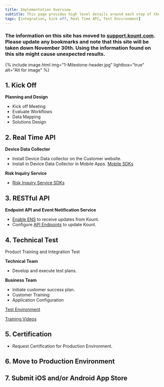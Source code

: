 ```yaml
---
title: Implementation Overview
subtitle: This page provides high level details around each step of the integration process. 
tags: [integration, kick off, Real Time API, Test Environment]
---
```


### The information on this site has moved to [support.kount.com](support.kount.com). Please update any bookmarks and note that this site will be taken down November 30th. Using the information found on this site might cause unexpected results.


{% include image.html img="1-Milestone-header.jpg" lightbox="true" alt="Alt for image" %}


## **1. Kick Off** 
**Planning and Design**

* Kick off Meeting 
 * Evaluate Workflows 
 * Data Mapping 
 * Solutions Design

## **2. Real Time API** 
 
 **Device Data Collector**
 
 * Install Device Data collector on the Customer website. 
 * Install in Device Data Collector in Mobile Apps. [Mobile SDKs](https://kount.github.io/docs/dc-sdk/)
 
 **Risk Inquiry Service**
 * [Risk Inquiry Service SDKs](https://kount.github.io/docs/ris-sdk/)

## **3. RESTful API** 
**Endpoint API and Event Notification Service**
 * [Enable ENS](https://kount.github.io/docs/ens-main/) to receive updates from Kount.
 * Configure [API Endpoints](https://kount.github.io/docs/api-endpoints/) to update Kount.

## **4. Technical Test** 

Product Training and Integration Test

**Technical Team**
 * Develop and execute test plans. 

**Business Team** 
 * Initiate customer success plan. 
 * Customer Training
 * Application Configuration

<a class="uk-button uk-badge uk-button-default uk-width-1-2" href="https://awc.test.kount.net/">Test Environment</a>

<a class="uk-button uk-badge uk-button-default uk-width-1-2" href="https://support.kount.com/s/article/Training-Videos">Training Videos</a>

## **5. Certification**
* Request Certification for Production Environment. 

## **6. Move to Production Environment**

## **7. Submit iOS and/or Android App Store**
 
